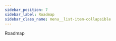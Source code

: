 ```yaml
---
sidebar_position: 7
sidebar_label: Roadmap
sidebar_class_name: menu__list-item-collapsible
---
```


Roadmap
